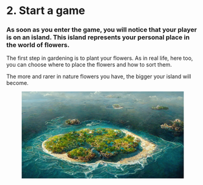 # 2. Start a game

### As soon as you enter the game, you will notice that your player is on an island. This island represents your personal place in the world of flowers.

The first step in gardening is to plant your flowers. As in real life, here too, you can choose where to place the flowers and how to sort them.&#x20;

The more and rarer in nature flowers you have, the bigger your island will become.

<figure><img src="../../.gitbook/assets/image (8).png" alt=""><figcaption></figcaption></figure>
